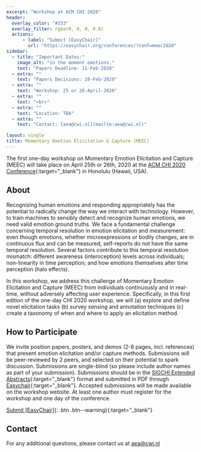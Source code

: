 ```yaml
---
excerpt: "Workshop at ACM CHI 2020"
header:
  overlay_color: "#333"
  overlay_filter: rgba(0, 0, 0, 0.8)
  actions:
      - label: "Submit [EasyChair]"
        url: "https://easychair.org/conferences/?conf=meec2020"
sidebar:
  - title: "Important Dates:"
    image_alt: "in the moment emotions."
    text: "Papers Deadline: 11-Feb-2020"
  - extra: ""
    text: "Papers Decisions: 28-Feb-2020"
  - extra: ""
    text: "Workshop: 25 or 26-April-2020"
  - extra: ""
    text: "<br>"
  - extra: ""
    text: "Location: TBA"
  - extra: ""
    text: "Contact: [aea@cwi.nl](mailto:aea@cwi.nl)"

layout: single
title: Momentary Emotion Elicitation & Capture (MEEC)
---
```



The first one-day workshop on Momentary Emotion Elicitation and Capture (MEEC) will take place on April 25th or 26th, 2020 at the [ACM CHI 2020 Conference](https://chi2020.acm.org/){:target="\_blank"} in Honolulu (Hawaii, USA).

## About

Recognizing human emotions and responding appropriately has the potential to radically change the way we interact with technology. However, to train machines to sensibly detect and recognize human emotions, we need valid emotion ground truths. We face a fundamental challenge concerning temporal resolution in emotion elicitation and measurement: even though emotions, whether microexpressions or bodily changes, are in continuous flux and can be measured, self-reports do not have the same temporal resolution. Several factors contribute to this temporal resolution mismatch: different awareness (interoception) levels across individuals; non-linearity in time perception; and how emotions themselves alter time perception (halo effects). 

In this workshop, we address this challenge of Momentary Emotion Elicitation and Capture (MEEC) from individuals continuously and in real-time, without adversely affecting user experience. Specifically, in this first edition of the one-day CHI 2020 workshop, we will (a) explore and define novel elicitation tasks (b) survey sensing and annotation techniques (c) create a taxonomy of when and where to apply an elicitation method.


## How to Participate

We invite position papers, posters, and demos (2-8 pages, incl. references) that present emotion elicitation and/or capture methods. Submissions will be peer-reviewed by 2 peers, and selected on their potential to spark discussion. Submissions are single-blind (so please include author names as part of your submission). Submissions should be in the [SIGCHI Extended Abstracts](https://chi2020.acm.org/authors/chi-proceedings-format/){:target="\_blank"} format and submitted in PDF through [Easychair](https://easychair.org/conferences/?conf=meec2020){:target="\_blank"}. Accepted submissions will be made available on the workshop website. At least one author must register for the workshop and one day of the conference.

[Submit [EasyChair]](https://easychair.org/conferences/?conf=meec2020){: .btn .btn--warning}{:target="\_blank"}

## Contact

For any additional questions, please contact us at [aea@cwi.nl](mailto:aea@cwi.nl)
